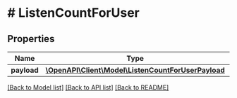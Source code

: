 # # ListenCountForUser

## Properties

Name | Type | Description | Notes
------------ | ------------- | ------------- | -------------
**payload** | [**\OpenAPI\Client\Model\ListenCountForUserPayload**](ListenCountForUserPayload.md) |  |

[[Back to Model list]](../../README.md#models) [[Back to API list]](../../README.md#endpoints) [[Back to README]](../../README.md)
